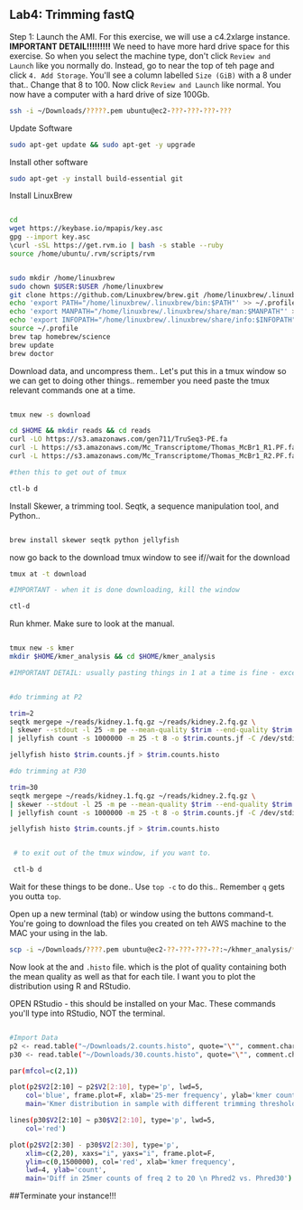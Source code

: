 ## Lab4: Trimming fastQ

Step 1: Launch the AMI. For this exercise, we will use a c4.2xlarge instance. **IMPORTANT DETAIL!!!!!!!!!** We need to have more hard drive space for this exercise. So when you select the machine type, don't click ``Review and Launch`` like you normally do. Instead, go to near the top of teh page and click ``4. Add Storage``. You'll see a column labelled ``Size (GiB)`` with a 8 under that.. Change that 8 to 100. Now click ``Review and Launch`` like normal. You now have a computer with a hard drive of size 100Gb.


```bash
ssh -i ~/Downloads/?????.pem ubuntu@ec2-???-???-???-???
```

Update Software


```bash
sudo apt-get update && sudo apt-get -y upgrade
```

Install other software

```bash
sudo apt-get -y install build-essential git
```


Install LinuxBrew

```bash

cd
wget https://keybase.io/mpapis/key.asc
gpg --import key.asc
\curl -sSL https://get.rvm.io | bash -s stable --ruby
source /home/ubuntu/.rvm/scripts/rvm


sudo mkdir /home/linuxbrew
sudo chown $USER:$USER /home/linuxbrew
git clone https://github.com/Linuxbrew/brew.git /home/linuxbrew/.linuxbrew
echo 'export PATH="/home/linuxbrew/.linuxbrew/bin:$PATH"' >> ~/.profile
echo 'export MANPATH="/home/linuxbrew/.linuxbrew/share/man:$MANPATH"' >> ~/.profile
echo 'export INFOPATH="/home/linuxbrew/.linuxbrew/share/info:$INFOPATH"' >> ~/.profile
source ~/.profile
brew tap homebrew/science
brew update
brew doctor


```


Download data, and uncompress them.. Let's put this in a tmux window so we can get to doing other things.. remember you need paste the tmux relevant commands one at a time.


```bash

tmux new -s download

cd $HOME && mkdir reads && cd reads
curl -LO https://s3.amazonaws.com/gen711/TruSeq3-PE.fa
curl -L https://s3.amazonaws.com/Mc_Transcriptome/Thomas_McBr1_R1.PF.fastq.gz > kidney.1.fq.gz &
curl -L https://s3.amazonaws.com/Mc_Transcriptome/Thomas_McBr1_R2.PF.fastq.gz > kidney.2.fq.gz

#then this to get out of tmux

ctl-b d

```

Install Skewer, a trimming tool. Seqtk, a sequence manipulation tool, and Python..


```bash  

brew install skewer seqtk python jellyfish

```

now go back to the download tmux window to see if//wait for the download

```bash
tmux at -t download

#IMPORTANT - when it is done downloading, kill the window

ctl-d

```

Run khmer. Make sure to look at the manual.


```bash

tmux new -s kmer
mkdir $HOME/kmer_analysis && cd $HOME/kmer_analysis

#IMPORTANT DETAIL: usually pasting things in 1 at a time is fine - except here... When you see ``\`` at the end of lines, this means copy the 2 (or 3 or 4) lines together.


#do trimming at P2

trim=2
seqtk mergepe ~/reads/kidney.1.fq.gz ~/reads/kidney.2.fq.gz \
| skewer --stdout -l 25 -m pe --mean-quality $trim --end-quality $trim -t 8 -x $HOME/reads/TruSeq3-PE.fa - \
| jellyfish count -s 1000000 -m 25 -t 8 -o $trim.counts.jf -C /dev/stdin

jellyfish histo $trim.counts.jf > $trim.counts.histo

#do trimming at P30

trim=30
seqtk mergepe ~/reads/kidney.1.fq.gz ~/reads/kidney.2.fq.gz \
| skewer --stdout -l 25 -m pe --mean-quality $trim --end-quality $trim -t 8 -x $HOME/reads/TruSeq3-PE.fa - \
| jellyfish count -s 1000000 -m 25 -t 8 -o $trim.counts.jf -C /dev/stdin

jellyfish histo $trim.counts.jf > $trim.counts.histo


 # to exit out of the tmux window, if you want to.

 ctl-b d

```


Wait for these things to be done.. Use ``top -c`` to do this.. Remember ``q`` gets you outta ``top``.

Open up a new terminal (tab) or window using the buttons command-t. You're going to download the files you created on teh AWS machine to the MAC your using in the lab.

```bash
scp -i ~/Downloads/????.pem ubuntu@ec2-??-???-???-??:~/khmer_analysis/*histo ~/Downloads/


```


Now look at the and ``.histo`` file.  which is the plot of quality containing both the mean quality as well as that for each tile. I want you to plot the distribution using R and RStudio.



OPEN RStudio - this should be installed on your Mac. These commands you'll type into RStudio, NOT the terminal.


```bash

#Import Data
p2 <- read.table("~/Downloads/2.counts.histo", quote="\"", comment.char="")
p30 <- read.table("~/Downloads/30.counts.histo", quote="\"", comment.char="")

par(mfcol=c(2,1))

plot(p2$V2[2:10] ~ p2$V2[2:10], type='p', lwd=5,
    col='blue', frame.plot=F, xlab='25-mer frequency', ylab='kmer count',
    main='Kmer distribution in sample with different trimming thresholds')

lines(p30$V2[2:10] ~ p30$V2[2:10], type='p', lwd=5,
    col='red')

plot(p2$V2[2:30] - p30$V2[2:30], type='p',
    xlim=c(2,20), xaxs="i", yaxs="i", frame.plot=F,
    ylim=c(0,1500000), col='red', xlab='kmer frequency',
    lwd=4, ylab='count',
    main='Diff in 25mer counts of freq 2 to 20 \n Phred2 vs. Phred30')
```

##Terminate your instance!!!
